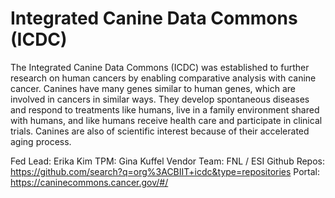# Integrated Canine Data Commons (ICDC)

The Integrated Canine Data Commons (ICDC) was established to further research on human cancers by enabling comparative analysis with canine cancer. Canines have many genes similar to human genes, which are involved in cancers in similar ways. They develop spontaneous diseases and respond to treatments like humans, live in a family environment shared with humans, and like humans receive health care and participate in clinical trials. Canines are also of scientific interest because of their accelerated aging process.

Fed Lead: Erika Kim
TPM: Gina Kuffel
Vendor Team: FNL / ESI
Github Repos: https://github.com/search?q=org%3ACBIIT+icdc&type=repositories
Portal: https://caninecommons.cancer.gov/#/

